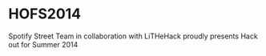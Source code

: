 HOFS2014
========

Spotify Street Team in collaboration with LiTHeHack proudly presents Hack out for Summer 2014
